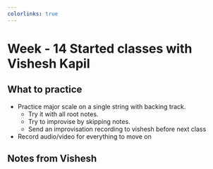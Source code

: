 ```yaml
---
colorlinks: true
---
```


# Week - 14 Started classes with Vishesh Kapil

## What to practice

- Practice major scale on a single string with backing track.
	- Try it with all root notes.
	- Try to improvise by skipping notes.
	- Send an improvisation recording to vishesh before next class
- Record audio/video for everything to move on

## Notes from Vishesh
